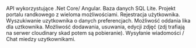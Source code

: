 API wykorzystujące .Net Core/ Angular. Baza danych SQL Lite. Projekt portalu randkowego z wieloma możliwościami. 
Rejestracja użytkownika. 
Wyszukiwanie uzytkownika o danych preferencjach. 
Możliwość oddania lika dla uztkownika. 
Możliwość dodawania, usuwania, edycji zdjęć (zdj trafiają na serwer cloudinary skad potem są pobieranie). 
Wysyłanie wiadomości / Chat miedzy uzytkownikami. 
